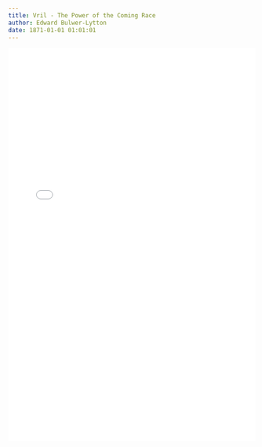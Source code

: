 ```yaml
---
title: Vril - The Power of the Coming Race
author: Edward Bulwer-Lytton
date: 1871-01-01 01:01:01
---
```


<div>
	<iframe src="/PDFjs/web/viewer.html?file=../../1870/12/31/Vril-the-Power-of-the-Coming-Race/Vril or the Coming Race.pdf" width="100%" height="800px" frameborder="0"></iframe>
</div>